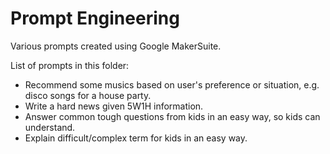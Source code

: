 # Prompt Engineering

Various prompts created using Google MakerSuite. 

List of prompts in this folder:
- Recommend some musics based on user's preference or situation, e.g. disco songs for a house party.
- Write a hard news given 5W1H information.
- Answer common tough questions from kids in an easy way, so kids can understand.
- Explain difficult/complex term for kids in an easy way.
